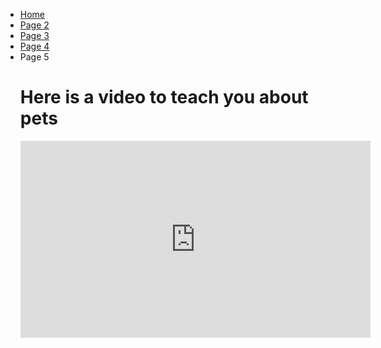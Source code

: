   
  <ul class="breadcrumb">
  <li><a href="https://luciapusateri.github.io/test/index.html">Home</a></li>
  <li><a href="pag2.html">Page 2</a></li>
  <li><a href="pag3.html">Page 3</a></li>
  <li><a href="pag4.html">Page 4</a></li>
  <li>Page 5</li>
  
  <h1> Here is a video to teach you about pets</h1>
  <iframe width="560" height="315" src="https://www.youtube.com/embed/nhWNp1FlPlg" frameborder="0" gesture="media" allowfullscreen></iframe>
